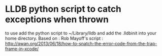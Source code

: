 # LLDB python script to catch exceptions when thrown

to use add the python script to ~/Library/lldb and add the .lldbinit into your
home directory. Based on : Rob Mayoff's script :
http://qwan.org/2013/06/18/how-to-snatch-the-error-code-from-the-trap-frame-in-xcode/
